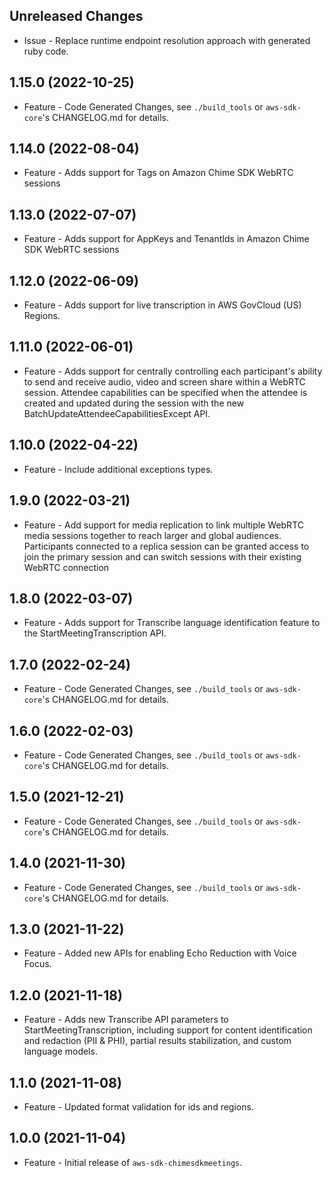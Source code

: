 Unreleased Changes
------------------

* Issue - Replace runtime endpoint resolution approach with generated ruby code.

1.15.0 (2022-10-25)
------------------

* Feature - Code Generated Changes, see `./build_tools` or `aws-sdk-core`'s CHANGELOG.md for details.

1.14.0 (2022-08-04)
------------------

* Feature - Adds support for Tags on Amazon Chime SDK WebRTC sessions

1.13.0 (2022-07-07)
------------------

* Feature - Adds support for AppKeys and TenantIds in Amazon Chime SDK WebRTC sessions

1.12.0 (2022-06-09)
------------------

* Feature - Adds support for live transcription in AWS GovCloud (US) Regions.

1.11.0 (2022-06-01)
------------------

* Feature - Adds support for centrally controlling each participant's ability to send and receive audio, video and screen share within a WebRTC session.  Attendee capabilities can be specified when the attendee is created and updated during the session with the new BatchUpdateAttendeeCapabilitiesExcept API.

1.10.0 (2022-04-22)
------------------

* Feature - Include additional exceptions types.

1.9.0 (2022-03-21)
------------------

* Feature - Add support for media replication to link multiple WebRTC media sessions together to reach larger and global audiences. Participants connected to a replica session can be granted access to join the primary session and can switch sessions with their existing WebRTC connection

1.8.0 (2022-03-07)
------------------

* Feature - Adds support for Transcribe language identification feature to the StartMeetingTranscription API.

1.7.0 (2022-02-24)
------------------

* Feature - Code Generated Changes, see `./build_tools` or `aws-sdk-core`'s CHANGELOG.md for details.

1.6.0 (2022-02-03)
------------------

* Feature - Code Generated Changes, see `./build_tools` or `aws-sdk-core`'s CHANGELOG.md for details.

1.5.0 (2021-12-21)
------------------

* Feature - Code Generated Changes, see `./build_tools` or `aws-sdk-core`'s CHANGELOG.md for details.

1.4.0 (2021-11-30)
------------------

* Feature - Code Generated Changes, see `./build_tools` or `aws-sdk-core`'s CHANGELOG.md for details.

1.3.0 (2021-11-22)
------------------

* Feature - Added new APIs for enabling Echo Reduction with Voice Focus.

1.2.0 (2021-11-18)
------------------

* Feature - Adds new Transcribe API parameters to StartMeetingTranscription, including support for content identification and redaction (PII & PHI), partial results stabilization, and custom language models.

1.1.0 (2021-11-08)
------------------

* Feature - Updated format validation for ids and regions.

1.0.0 (2021-11-04)
------------------

* Feature - Initial release of `aws-sdk-chimesdkmeetings`.

